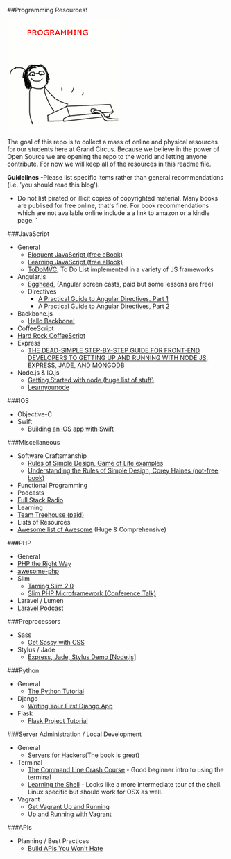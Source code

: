 ##Programming Resources!

![Programming!](programming.gif)

The goal of this repo is to collect a mass of online and physical resources for our students here at Grand Circus. Because we believe in the power of Open Source we are opening the repo to the world and letting anyone contribute. For now we will keep all of the resources in this readme file.

**Guidelines**
-Please list specific items rather than general recommendations (i.e. 'you should read this blog').
- Do not list pirated or illicit copies of copyrighted material. Many books are publised for free online, that's fine. For book recommendations which are not available online include a a link to amazon or a kindle page.
`

###JavaScript
- General
  - [Eloquent JavaScript (free eBook)](http://www.eloquentjavascript.com)
  - [Learning JavaScript (free eBook)](http://addyosmani.com/resources/essentialjsdesignpatterns/book/)
  - [ToDoMVC](http://todomvc.com), To Do List implemented in a variety of JS frameworks
- Angular.js
  - [Egghead](http://egghead.io), (Angular screen casts, paid but some lessons are free)
  - Directives
    - [A Practical Guide to Angular Directives, Part 1](http://www.sitepoint.com/practical-guide-angularjs-directives/)
    - [A Practical Guide to Angular Directives, Part 2](http://www.sitepoint.com/practical-guide-angularjs-directives-part-two/)
- Backbone.js
  - [Hello Backbone!](http://arturadib.com/hello-backbonejs/)
- CoffeeScript
 - [Hard Rock CoffeeScript](http://hardrockcoffeescript.org)
- Express
  - [THE DEAD-SIMPLE STEP-BY-STEP GUIDE FOR FRONT-END DEVELOPERS TO GETTING UP AND RUNNING WITH NODE.JS, EXPRESS, JADE, AND MONGODB](http://cwbuecheler.com/web/tutorials/2013/node-express-mongo/)
- Node.js & IO.js
  - [Getting Started with node (huge list of stuff)](http://stackoverflow.com/questions/2353818/how-do-i-get-started-with-node-js)
  - [Learnyounode](https://github.com/workshopper/learnyounode)

###IOS
- Objective-C
- Swift
  - [Building an iOS app with Swift](https://www.airpair.com/swift/building-swift-app-tutorial)

###Miscellaneous
- Software Craftsmanship
  - [Rules of Simple Design, Game of Life examples](https://www.youtube.com/watch?v=ooIy0yk44t8)
  - [Understanding the Rules of Simple Design, Corey Haines (not-free book)](https://leanpub.com/4rulesofsimpledesign)
- Functional Programming
- Podcasts
 - [Full Stack Radio](http://fullstackradio.com)
- Learning
 - [Team Treehouse (paid)](https://teamtreehouse.com)
- Lists of Resources
 - [Awesome list of Awesome](https://github.com/sindresorhus/awesome) (Huge & Comprehensive)

###PHP
- General
 - [PHP the Right Way](http://www.phptherightway.com/)
 - [awesome-php](https://github.com/ziadoz/awesome-php)
- Slim
  - [Taming Slim 2.0](http://code.tutsplus.com/tutorials/taming-slim-20--net-30669)
  - [Slim PHP Microframework (Conference Talk)](https://www.youtube.com/watch?v=yEA0VWHCFac)
- Laravel / Lumen
 - [Laravel Podcast](http://www.laravelpodcast.com/)

###Preprocessors
- Sass
  - [Get Sassy with CSS](http://sassshop.com)
- Stylus / Jade
  - [Express, Jade, Stylus Demo [Node.js]](http://code.runnable.com/U_kP7TNQ2DxbGg7d/express-jade-stylus-demo-for-node-js)

###Python
- General
  - [The Python Tutorial](https://docs.python.org/2/tutorial/)
- Django
  - [Writing Your First Django App](https://docs.djangoproject.com/en/1.8/intro/tutorial01/)
- Flask
  - [Flask Project Tutorial](http://flask.pocoo.org/docs/0.10/tutorial/)

###Server Administration / Local Development
- General
  - [Servers for Hackers](https://serversforhackers.com)(The book is great)
- Terminal
  - [The Command Line Crash Course](http://cli.learncodethehardway.org/book/) - Good beginner intro to using the terminal
  - [Learning the Shell](http://linuxcommand.org/lc3_learning_the_shell.php) - Looks like a more intermediate tour of the shell. Linux specific but should work for OSX as well.
- Vagrant
  - [Get Vagrant Up and Running](https://scotch.io/tutorials/get-vagrant-up-and-running-in-no-time)
  - [Up and Running with Vagrant](https://serversforhackers.com/video/up-and-running-with-vagrant)

###APIs
- Planning / Best Practices
  - [Build APIs You Won't Hate](https://leanpub.com/build-apis-you-wont-hate)
